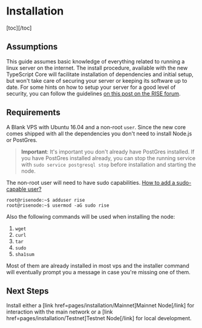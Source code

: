 # Installation

[toc][/toc]

## Assumptions
This guide assumes basic knowledge of everything related to running a linux server on the internet. 
The install procedure, available with the new TypeScript Core will facilitate installation of dependencies and initial setup, but won't take care of securing your server or keeping its software up to date.
For some hints on how to setup your server for a good level of security, you can follow the guidelines [on this post on the RISE forum](https://forum.rise.vision/topic/8/initial-server-setup).


## Requirements
A Blank VPS with Ubuntu 16.04 and a non-root `user`. Since the new core comes shipped with all the dependencies you don't need to install Node.js or PostGres.

> **Important**: It's important you don't already have PostGres installed. If you have PostGres installed already, you can stop the running service with `sudo service postgresql stop` before installation and starting the node.

The non-root user will need to have sudo capabilities. [How to add a sudo-capable user?](https://www.digitalocean.com/community/tutorials/how-to-create-a-sudo-user-on-ubuntu-quickstart)

```
root@risenode:~$ adduser rise
root@risenode:~$ usermod -aG sudo rise
```

Also the following commands will be used when installing the node:

1. `wget`
2. `curl`
3. `tar`
4. `sudo`
5. `sha1sum`

Most of them are already installed in most vps and the installer command will eventually prompt you a message in case you're missing one of them.

## Next Steps

Install either a [link href=pages/installation/Mainnet]Mainnet Node[/link] for interaction with the main network or a [link href=pages/installation/Testnet]Testnet Node[/link] for local development.
